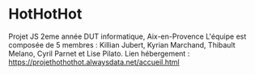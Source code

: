 # HotHotHot
Projet JS 2eme année DUT informatique, Aix-en-Provence
L'équipe est composée de 5 membres : Killian Jubert, Kyrian Marchand, Thibault Melano, Cyril Parnet et Lise Pilato.
Lien hébergement : https://projethothothot.alwaysdata.net/accueil.html
